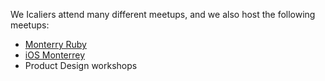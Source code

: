 We Icaliers attend many different meetups, and we also host the following
meetups:

* [Monterry Ruby](http://www.meetup.com/Monterrey-Ruby-Meetup/)
* [iOS Monterrey](http://www.meetup.com/iosmty/)
* Product Design workshops
